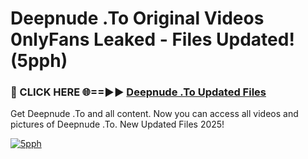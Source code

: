 # Deepnude .To Original Videos 0nlyFans Leaked - Files Updated! (5pph)

<h3>🔴 CLICK HERE 🌐==►► <a href="https://tinyurl.com/y5r63du9" rel="nofollow">Deepnude .To Updated Files</a></h3>

Get Deepnude .To and all content. Now you can access all videos and pictures of Deepnude .To. New Updated Files 2025!

[![5pph](https://i.imgur.com/UVo9nyh.gif)](https://tinyurl.com/y5r63du9)